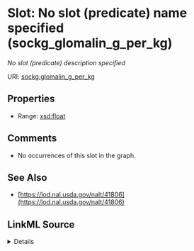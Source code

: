 

# Slot: No slot (predicate) name specified (sockg_glomalin_g_per_kg)


_No slot (predicate) description specified_







URI: [sockg:glomalin_g_per_kg](https://idir.uta.edu/sockg-ontology/docs/glomalin_g_per_kg)



<!-- no inheritance hierarchy -->








## Properties

* Range: [xsd:float](http://www.w3.org/2001/XMLSchema#float)





## Comments

* No occurrences of this slot in the graph.

## See Also

* [https://lod.nal.usda.gov/nalt/41806](https://lod.nal.usda.gov/nalt/41806)



## LinkML Source

<details>

```yaml
name: sockg_glomalin_g_per_kg
description: No slot (predicate) description specified
title: No slot (predicate) name specified
comments:
- No occurrences of this slot in the graph.
from_schema: soc-kg
see_also:
- https://lod.nal.usda.gov/nalt/41806
rank: 1000
domain: sockg_SoilBiologicalSample
slot_uri: sockg:glomalin_g_per_kg
alias: sockg_glomalin_g_per_kg
range: float

```
</details>